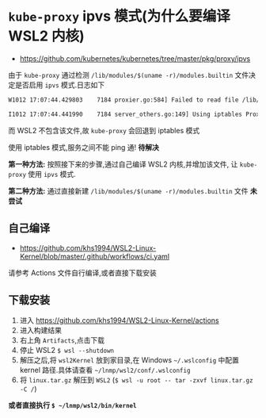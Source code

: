 # `kube-proxy` ipvs 模式(为什么要编译 WSL2 内核)

* https://github.com/kubernetes/kubernetes/tree/master/pkg/proxy/ipvs

由于 `kube-proxy` 通过检测 `/lib/modules/$(uname -r)/modules.builtin` 文件决定是否启用 `ipvs` 模式.日志如下

```bash
W1012 17:07:44.429803    7184 proxier.go:584] Failed to read file /lib/modules/4.19.72-microsoft-standard/modules.builtin with error open /lib/modules/4.19.72-microsoft-standard/modules.builtin: no such file or directory. You can ignore this message when kube-proxy is running inside container without mounting /lib/modules

I1012 17:07:44.441990    7184 server_others.go:149] Using iptables Proxier.
```

而 WSL2 不包含该文件,故 `kube-proxy` 会回退到 iptables 模式

使用 iptables 模式,服务之间不能 ping 通! **待解决**

**第一种方法:** 按照接下来的步骤,通过自己编译 WSL2 内核,并增加该文件, 让 `kube-proxy` 使用 `ipvs` 模式.

**第二种方法:** 通过直接新建 `/lib/modules/$(uname -r)/modules.builtin` 文件 **未尝试**

## 自己编译

* https://github.com/khs1994/WSL2-Linux-Kernel/blob/master/.github/workflows/ci.yaml

请参考 Actions 文件自行编译,或者直接下载安装

## 下载安装

1. 进入 https://github.com/khs1994/WSL2-Linux-Kernel/actions
2. 进入构建结果
3. 右上角 `Artifacts`,点击下载
4. 停止 WSL2 `$ wsl --shutdown`
5. 解压之后,将 `wsl2Kernel` 放到家目录,在 Windows `~/.wslconfig` 中配置 kernel 路径.具体请查看 `~/lnmp/wsl2/conf/.wslconfig`
6. 将 `linux.tar.gz` 解压到 `WSL2` (`$ wsl -u root -- tar -zxvf linux.tar.gz -C /`)

**或者直接执行 `$ ~/lnmp/wsl2/bin/kernel`**
